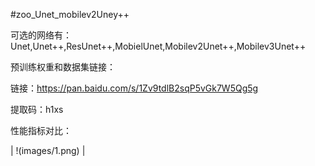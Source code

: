 #zoo_Unet_mobilev2Uney++

可选的网络有：Unet,Unet++,ResUnet++,MobielUnet,Mobilev2Unet++,Mobilev3Unet++

预训练权重和数据集链接：

链接：https://pan.baidu.com/s/1Zv9tdlB2sqP5vGk7W5Qg5g 

提取码：h1xs

性能指标对比：

| !(images/1.png) |

